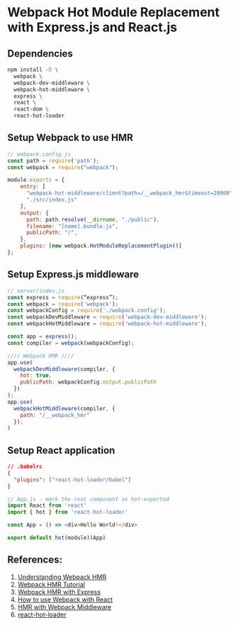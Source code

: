 # Webpack Hot Module Replacement with Express.js and React.js

## Dependencies
```bash
npm install -D \
  webpack \
  webpack-dev-middleware \
  webpack-hot-middleware \
  express \
  react \
  react-dom \
  react-hot-loader
```

## Setup Webpack to use HMR
```javascript
// webpack.config.js
const path = require('path');
const webpack = require("webpack");

module.exports = {
    entry: [
      "webpack-hot-middleware/client?path=/__webpack_hmr&timeout=20000",
      "./src/index.js"
    ],
    output: {
      path: path.resolve(__dirname, "./public"),
      filename: "[name].bundle.js",
      publicPath: "/",
    },
    plugins: [new webpack.HotModuleReplacementPlugin()]
};
```

## Setup Express.js middleware
```javascript
// server/index.js
const express = require(“express”);
const webpack = require('webpack');
const webpackConfig = require('./webpack.config');
const webpackDevMiddleware = require('webpack-dev-middleware');
const webpackHotMiddleware = require('webpack-hot-middleware');

const app = express();
const compiler = webpack(webpackConfig);

//// Webpack HMR ////
app.use(
  webpackDevMiddleware(compiler, {
    hot: true,
    publicPath: webpackConfig.output.publicPath
  })
);
app.use(
  webpackHotMiddleware(compiler, {
    path: "/__webpack_hmr"
  });
)
```

## Setup React application
```json
// .babelrc
{
  "plugins": ["react-hot-loader/babel"]
}
```

```javascript
// App.js - mark the root component as hot-exported
import React from 'react'
import { hot } from 'react-hot-loader'

const App = () => <div>Hello World!</div>

export default hot(module)(App)
```

## References:
1. [Understanding Webpack HMR](https://www.javascriptstuff.com/understanding-hmr)
1. [Webpack HMR Tutorial](https://www.javascriptstuff.com/webpack-hmr-tutorial)
1. [Webpack HMR with Express](https://medium.com/@johnstew/webpack-hmr-with-express-app-76ef42dbac17)
1. [How to use Webpack with React](https://medium.freecodecamp.org/learn-webpack-for-react-a36d4cac5060)
1. [HMR with Webpack Middleware](https://blog.cloudboost.io/live-reload-hot-module-replacement-with-webpack-middleware-d0a10a86fc80)
1. [react-hot-loader](https://gaearon.github.io/react-hot-loader/getstarted/)
